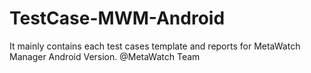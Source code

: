 TestCase-MWM-Android
====================

It mainly contains each test cases template and reports for MetaWatch Manager Android Version. @MetaWatch Team